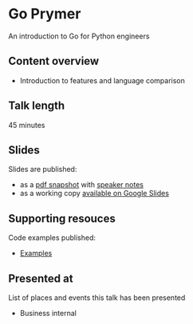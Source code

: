 # Go Prymer

An introduction to Go for Python engineers

## Content overview

- Introduction to features and language comparison

## Talk length

45 minutes

## Slides

Slides are published:

- as a [pdf snapshot](go-prymer.pdf) with [speaker notes](go-prymer.md)
- as a working copy [available on Google Slides](https://docs.google.com/presentation/d/1UvT89j_o7nSptNh2uE-ac6dvZAa-oJLzhZJcgGVUjDg/edit?usp=sharing)

## Supporting resouces

Code examples published:

- [Examples](examples)

## Presented at

List of places and events this talk has been presented

- Business internal

